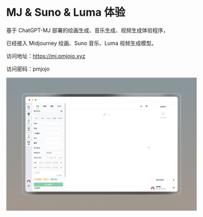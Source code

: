 # MJ & Suno & Luma 体验

基于 ChatGPT-MJ 部署的绘画生成、音乐生成、视频生成体验程序，

已经接入 Midjourney 绘画、Suno 音乐、Luma 视频生成模型。

访问地址：https://mj.pmjojo.xyz

访问密码：pmjojo

![image-20240708172607257](002-chatgpt-mj/image-20240708172607257.png)